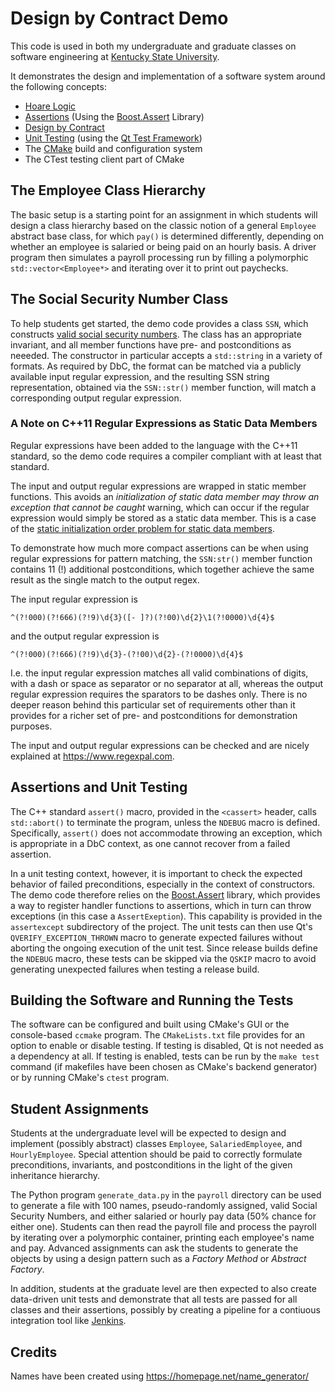 Design by Contract Demo
=======================

This code is used in both my undergraduate and graduate classes
on software engineering
at [Kentucky State University](https://www.kysu.edu).

It demonstrates the design and implementation of a software system
around the following concepts:
-   [Hoare Logic](https://en.wikipedia.org/wiki/Hoare_logic)
-   [Assertions](https://en.wikipedia.org/wiki/Assertion_(software_development))
    (Using the
    [Boost.Assert](https://www.boost.org/doc/libs/1_72_0/libs/assert/doc/html/assert.html)
    Library)
-   [Design by Contract](https://en.wikipedia.org/wiki/Design_by_contract)
-   [Unit Testing](https://en.wikipedia.org/wiki/Unit_testing)
    (using the [Qt Test Framework](https://doc.qt.io/qt-5/qttest-index.html))
-   The [CMake](https://cmake.org) build and configuration system
-   The CTest testing client part of CMake

The Employee Class Hierarchy
----------------------------

The basic setup is a starting point for an assignment
in which students will design a class hierarchy based on the classic
notion of a general `Employee` abstract base class,
for which `pay()` is determined differently,
depending on whether an employee is salaried or being paid on an hourly basis.
A driver program then simulates a payroll processing run
by filling a polymorphic `std::vector<Employee*>`
and iterating over it to print out paychecks.

The Social Security Number Class
--------------------------------

To help students get started,
the demo code provides a class `SSN`,
which constructs
[valid social security numbers](https://en.wikipedia.org/wiki/Social_Security_number#Valid_SSNs).
The class has an appropriate invariant,
and all member functions have pre- and postconditions as neeeded.
The constructor in particular accepts a `std::string` in a variety of formats.
As required by DbC, the format can be matched
via a publicly available input regular expression,
and the resulting SSN string representation,
obtained via the `SSN::str()` member function,
will match a corresponding output regular expression.

### A Note on C++11 Regular Expressions as Static Data Members

Regular expressions have been added to the language with the C++11 standard,
so the demo code requires a compiler compliant with at least that standard.

The input and output regular expressions are wrapped in static member functions.
This avoids an
*initialization of static data member may throw an exception that cannot be caught*
warning, which can occur
if the regular expression would simply be stored as a static data member.
This is a case of the
[static initialization order problem for static data members](https://isocpp.org/wiki/faq/ctors#static-init-order-on-first-use-members).

To demonstrate how much more compact assertions can be
when using regular expressions for pattern matching,
the `SSN:str()` member function contains 11 (!) additional postconditions,
which together achieve the same result as the single match to the output regex.

The input regular expression is
```
^(?!000)(?!666)(?!9)\d{3}([- ]?)(?!00)\d{2}\1(?!0000)\d{4}$
```
and the output regular expression is
```
^(?!000)(?!666)(?!9)\d{3}-(?!00)\d{2}-(?!0000)\d{4}$
```
I.e. the input regular expression matches all valid combinations of digits,
with a dash or space as separator or no separator at all,
whereas the output regular expression requires the sparators to be dashes only.
There is no deeper reason behind this particular set of requirements
other than it provides for a richer set of pre- and postconditions
for demonstration purposes.

The input and output regular expressions can be checked
and are nicely explained at <https://www.regexpal.com>.

Assertions and Unit Testing
---------------------------

The C++ standard `assert()` macro,
provided in the `<cassert>` header,
calls `std::abort()` to terminate the program,
unless the `NDEBUG` macro is defined.
Specifically,
`assert()` does not accommodate throwing an exception,
which is appropriate in a DbC context,
as one cannot recover from a failed assertion.

In a unit testing context, however,
it is important to check the expected behavior of failed preconditions,
especially in the context of constructors.
The demo code therefore relies on the
[Boost.Assert](https://www.boost.org/doc/libs/1_72_0/libs/assert/doc/html/assert.html)
library,
which provides a way to register handler functions to assertions,
which in turn can throw exceptions
(in this case a `AssertExeption`).
This capability is provided in the `assertexcept` subdirectory of the project.
The unit tests can then use Qt's `QVERIFY_EXCEPTION_THROWN` macro
to generate expected failures
without aborting the ongoing execution of the unit test.
Since release builds define the `NDEBUG` macro,
these tests can be skipped via the `QSKIP` macro
to avoid generating unexpected failures when testing a release build.

Building the Software and Running the Tests
-------------------------------------------

The software can be configured and built using CMake's GUI
or the console-based `ccmake` program.
The `CMakeLists.txt` file provides for an option to enable or disable testing.
If testing is disabled,
Qt is not needed as a dependency at all.
If testing is enabled,
tests can be run by the `make test` command
(if makefiles have been chosen as CMake's backend generator)
or by running CMake's `ctest` program.

Student Assignments
-------------------

Students at the undergraduate level will be expected to design and implement
(possibly abstract)
classes `Employee`, `SalariedEmployee`, and `HourlyEmployee`.
Special attention should be paid to correctly formulate preconditions,
invariants, and postconditions
in the light of the given inheritance hierarchy.

The Python program `generate_data.py` in the `payroll` directory can be used
to generate a file with 100 names,
pseudo-randomly assigned, valid Social Security Numbers,
and either salaried or hourly pay data
(50% chance for either one).
Students can then read the payroll file and process the payroll
by iterating over a polymorphic container,
printing each employee's name and pay.
Advanced assignments can ask the students to generate the objects
by using a design pattern such as a *Factory Method* or *Abstract Factory*. 

In addition, students at the graduate level are then expected
to also create data-driven unit tests
and demonstrate that all tests are passed for all classes and their assertions,
possibly by creating a pipeline for a contiuous integration tool like
[Jenkins](https://jenkins.io).

Credits
-------

Names have been created using <https://homepage.net/name_generator/>